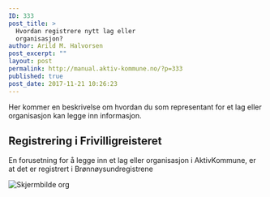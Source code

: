 ```yaml
---
ID: 333
post_title: >
  Hvordan registrere nytt lag eller
  organisasjon?
author: Arild M. Halvorsen
post_excerpt: ""
layout: post
permalink: http://manual.aktiv-kommune.no/?p=333
published: true
post_date: 2017-11-21 10:26:23
---
```

Her kommer en beskrivelse om hvordan du som representant for et lag eller organisasjon kan legge inn informasjon.

## Registrering i Frivilligreisteret
En forusetning for å legge inn et lag eller organisasjon i AktivKommune, er at det er registrert i Brønnøysundregistrene

![Skjermbilde org](http://manual.aktiv-kommune.no/wp-content/uploads/2017/12/Skjermbilde-org-e1513246230220.png)